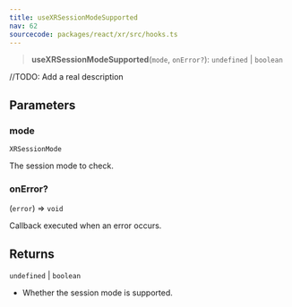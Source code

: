 ```yaml
---
title: useXRSessionModeSupported
nav: 62
sourcecode: packages/react/xr/src/hooks.ts
---
```


> **useXRSessionModeSupported**(`mode`, `onError?`): `undefined` \| `boolean`

//TODO: Add a real description

## Parameters

### mode

`XRSessionMode`

The session mode to check.

### onError?

(`error`) => `void`

Callback executed when an error occurs.

## Returns

`undefined` \| `boolean`

- Whether the session mode is supported.
